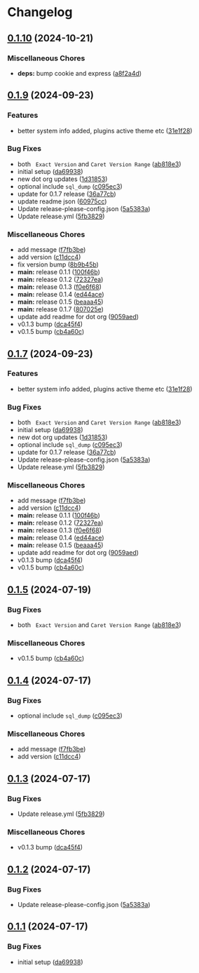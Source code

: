 # Changelog

## [0.1.10](https://github.com/devuri/system-info/compare/0.1.9...0.1.10) (2024-10-21)


### Miscellaneous Chores

* **deps:** bump cookie and express ([a8f2a4d](https://github.com/devuri/system-info/commit/a8f2a4dbdafeffc5390e2e7c6c060f3049efe865))

## [0.1.9](https://github.com/devuri/system-info/compare/v0.1.8...0.1.9) (2024-09-23)


### Features

* better system info added, plugins active theme etc ([31e1f28](https://github.com/devuri/system-info/commit/31e1f28bdecfc81cabbd32dff6bdb67e801e1f4f))


### Bug Fixes

* both ` Exact Version` and `Caret Version Range` ([ab818e3](https://github.com/devuri/system-info/commit/ab818e31239abd512060a966cccee7726d1e38b1))
* initial setup ([da69938](https://github.com/devuri/system-info/commit/da69938469043deeb29aded9a85feab67e71b8e7))
* new dot org updates ([1d31853](https://github.com/devuri/system-info/commit/1d31853bf07f62856699ccd29bc1f3da9632a246))
* optional include `sql_dump` ([c095ec3](https://github.com/devuri/system-info/commit/c095ec36379c72f213b368dc1edf80324b64f502))
* update for 0.1.7 release ([36a77cb](https://github.com/devuri/system-info/commit/36a77cbfa6b496914b6bb2b7cf2a0847f8ec9aaf))
* update readme json ([60975cc](https://github.com/devuri/system-info/commit/60975ccad5fe8c717d36b7fe9945e79a7db38d91))
* Update release-please-config.json ([5a5383a](https://github.com/devuri/system-info/commit/5a5383a574645ca2769d13721b868e3a152d8bac))
* Update release.yml ([5fb3829](https://github.com/devuri/system-info/commit/5fb382913ae16683a8267b23540882f82bf7a532))


### Miscellaneous Chores

* add message ([f7fb3be](https://github.com/devuri/system-info/commit/f7fb3be22afab60c425a68da9617773545e5a6b9))
* add version ([c11dcc4](https://github.com/devuri/system-info/commit/c11dcc4d60625a4cb3c0aa54bafea25838f94e38))
* fix version bump ([8b9b45b](https://github.com/devuri/system-info/commit/8b9b45b7ab49677c6bc8a4986a45d58d0c441899))
* **main:** release 0.1.1 ([100f46b](https://github.com/devuri/system-info/commit/100f46bc04f44f57f08ce6ecf5a22180af42b1e9))
* **main:** release 0.1.2 ([72327ea](https://github.com/devuri/system-info/commit/72327ea7457b6ca872b2191218660660bdf70825))
* **main:** release 0.1.3 ([f0e6f68](https://github.com/devuri/system-info/commit/f0e6f68246b6e3551ef075a7416c0831e3d58ea5))
* **main:** release 0.1.4 ([ed44ace](https://github.com/devuri/system-info/commit/ed44ace61767c9298846d0bed22b7e0dfdda5ece))
* **main:** release 0.1.5 ([beaaa45](https://github.com/devuri/system-info/commit/beaaa45d401db3629567e7c0a9f343c04d312a64))
* **main:** release 0.1.7 ([807025e](https://github.com/devuri/system-info/commit/807025ec14132e1c8ea0ea4be65b5cebb42127f4))
* update add readme for dot org ([9059aed](https://github.com/devuri/system-info/commit/9059aed8336f123fd531162cdf00d56cc2df5858))
* v0.1.3 bump ([dca45f4](https://github.com/devuri/system-info/commit/dca45f4619ae0ce389e61a72651b9b3549685b61))
* v0.1.5 bump ([cb4a60c](https://github.com/devuri/system-info/commit/cb4a60c7abd56d0b6af6a9cefbb27427b0676631))

## [0.1.7](https://github.com/devuri/system-info/compare/v0.1.6...0.1.7) (2024-09-23)


### Features

* better system info added, plugins active theme etc ([31e1f28](https://github.com/devuri/system-info/commit/31e1f28bdecfc81cabbd32dff6bdb67e801e1f4f))


### Bug Fixes

* both ` Exact Version` and `Caret Version Range` ([ab818e3](https://github.com/devuri/system-info/commit/ab818e31239abd512060a966cccee7726d1e38b1))
* initial setup ([da69938](https://github.com/devuri/system-info/commit/da69938469043deeb29aded9a85feab67e71b8e7))
* new dot org updates ([1d31853](https://github.com/devuri/system-info/commit/1d31853bf07f62856699ccd29bc1f3da9632a246))
* optional include `sql_dump` ([c095ec3](https://github.com/devuri/system-info/commit/c095ec36379c72f213b368dc1edf80324b64f502))
* update for 0.1.7 release ([36a77cb](https://github.com/devuri/system-info/commit/36a77cbfa6b496914b6bb2b7cf2a0847f8ec9aaf))
* Update release-please-config.json ([5a5383a](https://github.com/devuri/system-info/commit/5a5383a574645ca2769d13721b868e3a152d8bac))
* Update release.yml ([5fb3829](https://github.com/devuri/system-info/commit/5fb382913ae16683a8267b23540882f82bf7a532))


### Miscellaneous Chores

* add message ([f7fb3be](https://github.com/devuri/system-info/commit/f7fb3be22afab60c425a68da9617773545e5a6b9))
* add version ([c11dcc4](https://github.com/devuri/system-info/commit/c11dcc4d60625a4cb3c0aa54bafea25838f94e38))
* **main:** release 0.1.1 ([100f46b](https://github.com/devuri/system-info/commit/100f46bc04f44f57f08ce6ecf5a22180af42b1e9))
* **main:** release 0.1.2 ([72327ea](https://github.com/devuri/system-info/commit/72327ea7457b6ca872b2191218660660bdf70825))
* **main:** release 0.1.3 ([f0e6f68](https://github.com/devuri/system-info/commit/f0e6f68246b6e3551ef075a7416c0831e3d58ea5))
* **main:** release 0.1.4 ([ed44ace](https://github.com/devuri/system-info/commit/ed44ace61767c9298846d0bed22b7e0dfdda5ece))
* **main:** release 0.1.5 ([beaaa45](https://github.com/devuri/system-info/commit/beaaa45d401db3629567e7c0a9f343c04d312a64))
* update add readme for dot org ([9059aed](https://github.com/devuri/system-info/commit/9059aed8336f123fd531162cdf00d56cc2df5858))
* v0.1.3 bump ([dca45f4](https://github.com/devuri/system-info/commit/dca45f4619ae0ce389e61a72651b9b3549685b61))
* v0.1.5 bump ([cb4a60c](https://github.com/devuri/system-info/commit/cb4a60c7abd56d0b6af6a9cefbb27427b0676631))

## [0.1.5](https://github.com/devuri/system-info/compare/0.1.4...0.1.5) (2024-07-19)


### Bug Fixes

* both ` Exact Version` and `Caret Version Range` ([ab818e3](https://github.com/devuri/system-info/commit/ab818e31239abd512060a966cccee7726d1e38b1))


### Miscellaneous Chores

* v0.1.5 bump ([cb4a60c](https://github.com/devuri/system-info/commit/cb4a60c7abd56d0b6af6a9cefbb27427b0676631))

## [0.1.4](https://github.com/devuri/system-info/compare/0.1.3...0.1.4) (2024-07-17)


### Bug Fixes

* optional include `sql_dump` ([c095ec3](https://github.com/devuri/system-info/commit/c095ec36379c72f213b368dc1edf80324b64f502))


### Miscellaneous Chores

* add message ([f7fb3be](https://github.com/devuri/system-info/commit/f7fb3be22afab60c425a68da9617773545e5a6b9))
* add version ([c11dcc4](https://github.com/devuri/system-info/commit/c11dcc4d60625a4cb3c0aa54bafea25838f94e38))

## [0.1.3](https://github.com/devuri/system-info/compare/0.1.2...0.1.3) (2024-07-17)


### Bug Fixes

* Update release.yml ([5fb3829](https://github.com/devuri/system-info/commit/5fb382913ae16683a8267b23540882f82bf7a532))


### Miscellaneous Chores

* v0.1.3 bump ([dca45f4](https://github.com/devuri/system-info/commit/dca45f4619ae0ce389e61a72651b9b3549685b61))

## [0.1.2](https://github.com/devuri/system-info/compare/0.1.1...0.1.2) (2024-07-17)


### Bug Fixes

* Update release-please-config.json ([5a5383a](https://github.com/devuri/system-info/commit/5a5383a574645ca2769d13721b868e3a152d8bac))

## [0.1.1](https://github.com/devuri/system-info/compare/v0.1.0...0.1.1) (2024-07-17)


### Bug Fixes

* initial setup ([da69938](https://github.com/devuri/system-info/commit/da69938469043deeb29aded9a85feab67e71b8e7))
